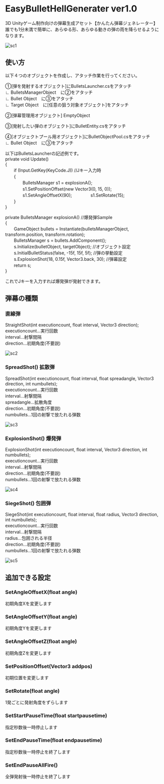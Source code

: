 # EasyBulletHellGenerater ver1.0
3D Unityゲーム制作向けの弾幕生成アセット【かんたん弾幕ジェネレーター】  
誰でも1分未満で簡単に、あらゆる形、あらゆる動きの弾の雨を降らせるようになります。

![sc1](https://github.com/NoranekoSan1000/EasyBulletHellGenerater/blob/main/img/sc1.png)

  
## 使い方
以下４つのオブジェクトを作成し、アタッチ作業を行ってください。

①[弾を発射するオブジェクト]にBulletsLauncher.csをアタッチ  
∟ BulletsManagerObject　に②をアタッチ  
∟ Bullet Object　に③をアタッチ  
∟ Target Object　に[任意の狙う対象オブジェクト]をアタッチ  
  
②[弾幕管理用オブジェクト] EmptyObject  

③[発射したい弾のオブジェクト]にBulletEntity.csをアタッチ  

④[オブジェクトプール用オブジェクト]にBulletObjectPool.csをアタッチ  
∟ Bullet Object　に③をアタッチ  

以下はBulletsLauncherの記述例です。    
private void Update()  
{  
　　if (Input.GetKey(KeyCode.J)) //Jキー入力時  
　　{  
　　　　BulletsManager s1 = explosionA();  
　　　　s1.SetPositionOffset(new Vector3(0, 15, 0));
　　　　s1.SetAngleOffsetX(90);
　　　　s1.SetRotate(15);  
　　}  
}  

private BulletsManager explosionA() //爆発弾Sample  
{  
　　GameObject bullets = Instantiate(bulletsManagerObject, transform.position, transform.rotation);  
　　BulletsManager s = bullets.AddComponent<BulletsManager>();  
　　s.Initialize(bulletObject, targetObject); //オブジェクト設定  
　　s.InitialBulletStatus(false, -15f, 15f, 5f); //弾の挙動設定  
　　s.ExplosionShot(18, 0.15f, Vector3.back, 30); //弾幕設定  
　　return s;  
}  

これでJキーを入力すれば爆発弾が発射できます。  
  
## 弾幕の種類  


### 直線弾  
StraightShot(int executioncount, float interval, Vector3 direction);  
executioncount...実行回数  
interval...射撃間隔  
direction...初期角度(不要説)  

![sc2](https://github.com/NoranekoSan1000/EasyBulletHellGenerater/blob/main/img/sc2.png)

### SpreadShot() 拡散弾  
SpreadShot(int executioncount, float interval, float spreadangle, Vector3 direction, int numbullets);  
executioncount...実行回数  
interval...射撃間隔  
spreadangle...拡散角度  
direction...初期角度(不要説)  
numbullets...1回の射撃で放たれる弾数 

![sc3](https://github.com/NoranekoSan1000/EasyBulletHellGenerater/blob/main/img/sc3.png)

### ExplosionShot() 爆発弾  
ExplosionShot(int executioncount, float interval, Vector3 direction, int numbullets);  
executioncount...実行回数  
interval...射撃間隔  
direction...初期角度(不要説)  
numbullets...1回の射撃で放たれる弾数  

![sc4](https://github.com/NoranekoSan1000/EasyBulletHellGenerater/blob/main/img/sc4.png)

### SiegeShot() 包囲弾  
SiegeShot(int executioncount, float interval, float radius, Vector3 direction, int numbullets);  
executioncount...実行回数  
interval...射撃間隔  
radius...包囲される半径  
direction...初期角度(不要説)  
numbullets...1回の射撃で放たれる弾数  

![sc5](https://github.com/NoranekoSan1000/EasyBulletHellGenerater/blob/main/img/sc5.png)

  
## 追加できる設定

### SetAngleOffsetX(float angle)  
初期角度Xを変更します

### SetAngleOffsetY(float angle)  
初期角度Yを変更します

### SetAngleOffsetZ(float angle)  
初期角度Zを変更します

### SetPositionOffset(Vector3 addpos)  
初期位置を変更します

### SetRotate(float angle)  
1発ごとに発射角度をずらします

### SetStartPauseTime(float startpausetime)  
指定秒数後一時停止します

### SetEndPauseTime(float endpausetime)  
指定秒数後一時停止を終了します

### SetEndPauseAllFire()  
全弾発射後一時停止を終了します
